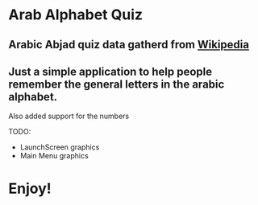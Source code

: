 # Arab Alphabet Quiz

## Arabic Abjad quiz data gatherd from [Wikipedia](https://en.wikipedia.org/wiki/Arabic_alphabet) 

## Just a simple application to help people remember the general letters in the arabic alphabet.
Also added support for the numbers

TODO: 
* LaunchScreen graphics
* Main Menu graphics

# Enjoy!
